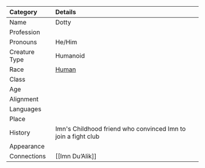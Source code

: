 | Category      | Details                                                       |
| :------------ | :------------------------------------------------------------ |
| Name          | Dotty                                                         |
| Profession    |                                                               |
| Pronouns      | He/Him                                                        |
| Creature Type | Humanoid                                                      |
| Race          | [Human](https://dnd5e.wikidot.com/lineage:human)              |
| Class         |                                                               |
| Age           |                                                               |
| Alignment     |                                                               |
| Languages     |                                                               |
| Place         |                                                               |
| History       | Imn's Childhood friend who convinced Imn to join a fight club |
| Appearance    |                                                               |
| Connections   | [[Imn Du’Alik]]                                               |
